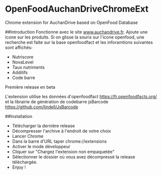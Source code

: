 # OpenFoodAuchanDriveChromeExt
Chrome extension for AuchanDrive based on OpenFood Database

##Introduction
Fonctionne avec le site www.auchandrive.fr. Ajoute une icone sur les produits. Si on glisse la souris sur l'icone openfood, une recherche est faite sur la base openfoodfact et les inforamtions suivantes sont affichés:
* Nutriscore
* NovaLevel
* Taux nutriments
* Additifs
* Code barre

Première release en beta

L'extension utilise les données d'openfoodfact https://fr.openfoodfacts.org/ et la librairie de génération de codebarre jsBarcode https://github.com/lindell/JsBarcode

##Installation
* Télécharger la dernière release
* Décompresser l'archive à l'endroit de votre choix
* Lancer Chrome
* Dans la barre d'URL taper chrome://extensions
* Activer le mode développeur
* Cliquer sur "Chargez l'extension non empaquetée"
* Sélectionner le dossier où vous avez décompressé la release téléchargée.
* Enjoy !
